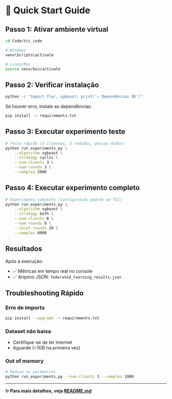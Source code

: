 # 🚀 Quick Start Guide

## Passo 1: Ativar ambiente virtual

```bash
cd Code/tcc_code

# Windows
venv\Scripts\activate

# Linux/Mac
source venv/bin/activate
```

## Passo 2: Verificar instalação

```bash
python -c "import flwr, xgboost; print('✓ Dependências OK')"
```

Se houver erro, instale as dependências:

```bash
pip install -r requirements.txt
```

## Passo 3: Executar experimento teste

```bash
# Teste rápido (3 clientes, 3 rodadas, poucos dados)
python run_experiments.py \
    --algorithm xgboost \
    --strategy cyclic \
    --num-clients 3 \
    --num-rounds 3 \
    --samples 2000
```

## Passo 4: Executar experimento completo

```bash
# Experimento completo (configuração padrão do TCC)
python run_experiments.py \
    --algorithm xgboost \
    --strategy both \
    --num-clients 6 \
    --num-rounds 6 \
    --local-rounds 20 \
    --samples 8000
```

## Resultados

Após a execução:
- ✅ Métricas em tempo real no console
- ✅ Arquivo JSON: `federated_learning_results.json`

## Troubleshooting Rápido

### Erro de imports
```bash
pip install --upgrade -r requirements.txt
```

### Dataset não baixa
- Certifique-se de ter internet
- Aguarde (~1GB na primeira vez)

### Out of memory
```bash
# Reduza os parâmetros
python run_experiments.py --num-clients 3 --samples 1000
```

---

**✨ Para mais detalhes, veja [README.md](README.md)**
